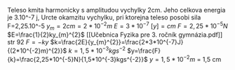 Teleso kmita harmonicky s amplitudou vychylky 2cm. Jeho celkova energia je 3.10^-7 j, Urcte okamzitu vychylku, pri ktorejna teleso posobi sila F=2,25.10^-5
$y_{m}=2cm= 2*10^{-2}m$
$E=3*10^{-7}$
$[y]=cm$
$F=2,25*10^{-5}N$
$E=\frac{1}{2}ky_{m}^{2}$
[[Učebnica Fyzika pre 3. ročník gymnázia.pdf]] str 92
$F=-ky$
$k=\frac{2E}{y_{m}^{2}}=\frac{2*3*10^{-7}J}{(2*10^{-2}m)^{2}}$
$k=1,5*10^{-3}kgs^{-2}$
$y=\frac{F}{k}=\frac{2,25*10^{-5}N}{1,5*10^{-3}kgs^{-2}}$
$y=1,5*10^{-2}m$ = 1,5 cm
